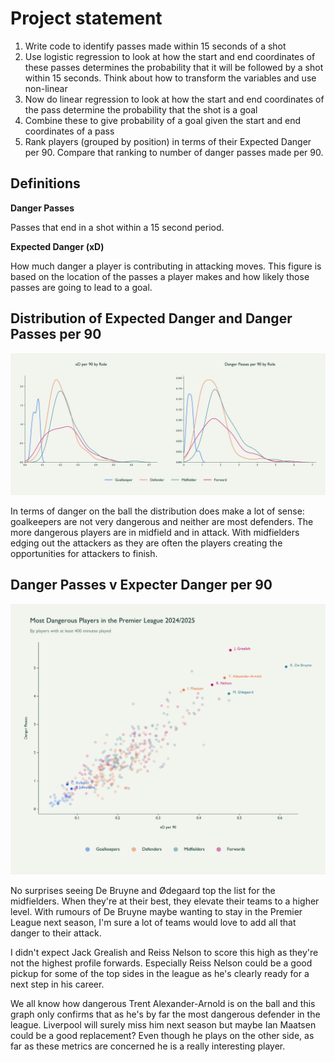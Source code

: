 # Project statement

1. Write code to identify passes made within 15 seconds of a shot
2. Use logistic regression to look at how the start and end coordinates of these passes determines the probability that it will be followed by a shot within 15 seconds. Think about how to transform the variables and use non-linear
3. Now do linear regression to look at how the start and end coordinates of the pass determine the probability that the shot is a goal
4. Combine these to give probability of a goal given the start and end coordinates of a pass
5. Rank players (grouped by position) in terms of their Expected Danger per 90. Compare that ranking to number of danger passes made per 90.

## Definitions
**Danger Passes**

Passes that end in a shot within a 15 second period.


**Expected Danger (xD)**

How much danger a player is contributing in attacking moves. This figure is based on the location of the passes a player makes and how likely those passes are going to lead to a goal.



## Distribution of Expected Danger and Danger Passes per 90


![Distribution of xD and Danger Passes per 90](./distribution_of_metrics_by_role.png)

In terms of danger on the ball the distribution does make a lot of sense: goalkeepers are not very dangerous and neither are most defenders. The more dangerous players are in midfield and in attack. With midfielders edging out the attackers as they are often the players creating the opportunities for attackers to finish.

## Danger Passes v Expecter Danger per 90

![Danger Passes v Expecter Danger per 90](./dangerous-passes-per-90-vs-xd-per-90.png)

No surprises seeing De Bruyne and Ødegaard top the list for the midfielders. When they're at their best, they elevate their teams to a higher level. With rumours of De Bruyne maybe wanting to stay in the Premier League next season, I'm sure a lot of teams would love to add all that danger to their attack.

I didn't expect Jack Grealish and Reiss Nelson to score this high as they're not the highest profile forwards. Especially Reiss Nelson could be a good pickup for some of the top sides in the league as he's clearly ready for a next step in his career.

We all know how dangerous Trent Alexander-Arnold is on the ball and this graph only confirms that as he's by far the most dangerous defender in the league. Liverpool will surely miss him next season but maybe Ian Maatsen could be a good replacement? Even though he plays on the other side, as far as these metrics are concerned he is a really interesting player.